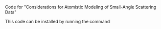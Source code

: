 Code for "Considerations for Atomistic Modeling of Small-Angle Scattering Data"

This code can be installed by running the command

```
```
